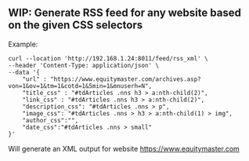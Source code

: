 ## WIP: Generate RSS feed for any website based on the given CSS selectors

Example:
```commandline
curl --location 'http://192.168.1.24:8011/feed/rss_xml' \
--header 'Content-Type: application/json' \
--data '{
    "url" : "https://www.equitymaster.com/archives.asp?von=1&ov=1&tm=1&cotd=1&5min=1&mnuserh=N",
    "title_css" : "#tdArticles .nns h3 > a:nth-child(2)",                           
    "link_css" : "#tdArticles .nns h3 > a:nth-child(2)",
    "description_css": "#tdArticles .nns > p",
    "image_css": "#tdArticles .nns > h3 > a:nth-child(1) > img",
    "author_css":"",
    "date_css":"#tdArticles .nns > small"
}'
```

Will generate an XML output for website https://www.equitymaster.com